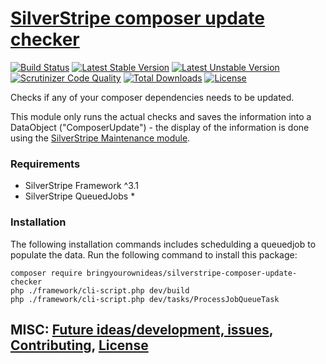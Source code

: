 # [SilverStripe composer update checker](https://github.com/bringyourownideas/silverstripe-composer-update-checker)

[![Build Status](https://api.travis-ci.org/bringyourownideas/silverstripe-composer-update-checker.svg?branch=master)](https://travis-ci.org/bringyourownideas/silverstripe-composer-update-checker)
[![Latest Stable Version](https://poser.pugx.org/bringyourownideas/silverstripe-composer-update-checker/version.svg)](https://github.com/bringyourownideas/silverstripe-composer-update-checker/releases)
[![Latest Unstable Version](https://poser.pugx.org/bringyourownideas/silverstripe-composer-update-checker/v/unstable.svg)](https://packagist.org/packages/bringyourownideas/silverstripe-composer-update-checker)
[![Scrutinizer Code Quality](https://img.shields.io/scrutinizer/g/bringyourownideas/silverstripe-composer-update-checker.svg)](https://scrutinizer-ci.com/g/bringyourownideas/silverstripe-composer-update-checker?branch=master)
[![Total Downloads](https://poser.pugx.org/bringyourownideas/silverstripe-composer-update-checker/downloads.svg)](https://packagist.org/packages/bringyourownideas/silverstripe-composer-update-checker)
[![License](https://poser.pugx.org/bringyourownideas/silverstripe-composer-update-checker/license.svg)](https://github.com/bringyourownideas/silverstripe-composer-update-checker/blob/master/license.md)

Checks if any of your composer dependencies needs to be updated.

This module only runs the actual checks and saves the information into a DataObject ("ComposerUpdate") - the display of the information is done using the [SilverStripe Maintenance module](https://github.com/bringyourownideas/silverstripe-maintenance).

### Requirements

* SilverStripe Framework ^3.1
* SilverStripe QueuedJobs *

### Installation

The following installation commands includes schedulding a queuedjob to populate the data. Run the following command to install this package:

```
composer require bringyourownideas/silverstripe-composer-update-checker
php ./framework/cli-script.php dev/build
php ./framework/cli-script.php dev/tasks/ProcessJobQueueTask
```

## MISC: [Future ideas/development, issues](https://github.com/bringyourownideas/silverstripe-composer-update-checker/issues), [Contributing](https://github.com/bringyourownideas/silverstripe-composer-update-checker/blob/master/CONTRIBUTING.md), [License](https://github.com/bringyourownideas/silverstripe-composer-update-checker/blob/master/license.md)
